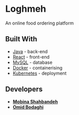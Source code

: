 # Loghmeh

An online food ordering platform

## Built With

* [Java](https://www.java.com/en/) - back-end
* [React](https://reactjs.org/) - front-end
* [MySQL](https://www.mysql.com/) - database
* [Docker](https://www.docker.com/) - containerising
* [Kubernetes](https://kubernetes.io/) - deployment

## Developers

* [**Mobina Shahbandeh**](https://gitlab.com/mobina)
* [**Omid Bodaghi**](https://gitlab.com/omigo00)

